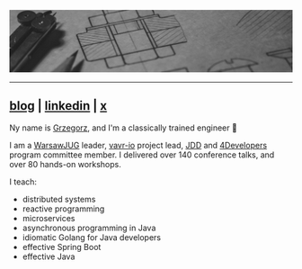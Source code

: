 ![](./banner.jpg)

----

## [blog](https://4comprehension.com) | [linkedin](https://www.linkedin.com/in/gpiwowarek/) | [x](https://x.com/pivovarit)

Ny name is [Grzegorz](https://youtu.be/JUFlIW_m33I), and I'm a classically trained engineer 👋

I am a [WarsawJUG](https://warszawa.jug.pl) leader, [vavr-io](https://github.com/vavr-io/vavr) project lead, [JDD](http://jdd.org.pl) and [4Developers](https://4developers.org.pl) program committee member. I delivered over 140 conference talks, and over 80 hands-on workshops.


I teach:
- distributed systems
- reactive programming
- microservices
- asynchronous programming in Java
- idiomatic Golang for Java developers
- effective Spring Boot
- effective Java


